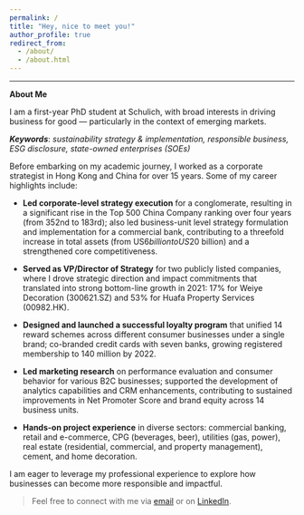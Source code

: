 ```yaml
---
permalink: /
title: "Hey, nice to meet you!"
author_profile: true
redirect_from: 
  - /about/
  - /about.html
---
```



---
**About Me**

I am a first-year PhD student at Schulich, with broad interests in driving business for good — particularly in the context of emerging markets.

***Keywords***: *sustainability strategy & implementation, responsible business, ESG disclosure, state-owned enterprises (SOEs)*

Before embarking on my academic journey, I worked as a corporate strategist in Hong Kong and China for over 15 years. Some of my career highlights include:

* **Led corporate-level strategy execution** for a conglomerate, resulting in a significant rise in the Top 500 China Company ranking over four years (from 352nd to 183rd); also led business-unit level strategy formulation and implementation for a commercial bank, contributing to a threefold increase in total assets (from US$6 billion to US$20 billion) and a strengthened core competitiveness.

* **Served as VP/Director of Strategy** for two publicly listed companies, where I drove strategic direction and impact commitments that translated into strong bottom-line growth in 2021: 17% for Weiye Decoration (300621.SZ) and 53% for Huafa Property Services (00982.HK).

* **Designed and launched a successful loyalty program** that unified 14 reward schemes across different consumer businesses under a single brand; co-branded credit cards with seven banks, growing registered membership to 140 million by 2022.

* **Led marketing research** on performance evaluation and consumer behavior for various B2C businesses; supported the development of analytics capabilities and CRM enhancements, contributing to sustained improvements in Net Promoter Score and brand equity across 14 business units.

* **Hands-on project experience** in diverse sectors: commercial banking, retail and e-commerce, CPG (beverages, beer), utilities (gas, power), real estate (residential, commercial, and property management), cement, and home decoration.

I am eager to leverage my professional experience to explore how businesses can become more responsible and impactful.

>Feel free to connect with me via [email](mailto:liwayne@schulich.yorku.ca) or on [LinkedIn](https://www.linkedin.com/in/liwayne-schulich/).
